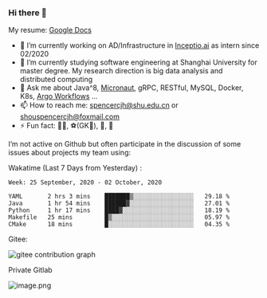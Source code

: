### Hi there 👋

My resume: [Google Docs](https://docs.google.com/document/d/1o7iQKDF-_HZUHg6cGiCSl6txrcuQ2tbQttHFFAUeRhc/edit?usp=sharing)

- 🔭 I’m currently working on AD/Infrastructure in [Inceptio.ai](https://www.inceptio.ai/) as intern since 02/2020
- 🌱 I’m currently studying software engineering at Shanghai University for master degree. My research direction is big data analysis and distributed computing
- 💬 Ask me about Java^8, [Micronaut](http://micronaut.io/), gRPC, RESTful, MySQL, Docker, K8s, [Argo Workflows](https://argoproj.github.io/argo/) ...
- 📫 How to reach me: spencercjh@shu.edu.cn or shouspencercjh@foxmail.com
- ⚡ Fun fact: 🚴‍♂️, ⚽(GK🥅), 🏓, 🏸

I’m not active on Github but often participate in the discussion of some issues about projects my team using:

Wakatime (Last 7 Days from Yesterday) :

<!--START_SECTION:waka-->
```text
Week: 25 September, 2020 - 02 October, 2020

YAML       2 hrs 3 mins    ███████▒░░░░░░░░░░░░░░░░░   29.18 % 
Java       1 hr 54 mins    ██████▓░░░░░░░░░░░░░░░░░░   27.01 % 
Python     1 hr 17 mins    ████▓░░░░░░░░░░░░░░░░░░░░   18.19 % 
Makefile   25 mins         █▒░░░░░░░░░░░░░░░░░░░░░░░   05.97 % 
CMake      18 mins         █░░░░░░░░░░░░░░░░░░░░░░░░   04.35 % 
```
<!--END_SECTION:waka-->

Gitee:

![gitee contribution graph](https://i.loli.net/2020/08/04/gGf4lVtUxZ1nsae.png)

Private Gitlab

![image.png](https://i.loli.net/2020/08/28/iX5uhVyczxaG2Bn.png)
